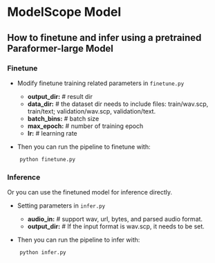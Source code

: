 # ModelScope Model

## How to finetune and infer using a pretrained Paraformer-large Model

### Finetune

- Modify finetune training related parameters in `finetune.py`
    - <strong>output_dir:</strong> # result dir
    - <strong>data_dir:</strong> # the dataset dir needs to include files: train/wav.scp, train/text; validation/wav.scp, validation/text.
    - <strong>batch_bins:</strong> # batch size
    - <strong>max_epoch:</strong> # number of training epoch
    - <strong>lr:</strong> # learning rate

- Then you can run the pipeline to finetune with:
```python
    python finetune.py
```

### Inference

Or you can use the finetuned model for inference directly.

- Setting parameters in `infer.py`
    - <strong>audio_in:</strong> # support wav, url, bytes, and parsed audio format.
    - <strong>output_dir:</strong> # If the input format is wav.scp, it needs to be set.

- Then you can run the pipeline to infer with:
```python
    python infer.py
```
